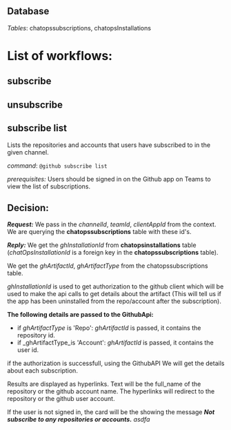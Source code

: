 ## Database
_Tables_: chatopssubscriptions, chatopsInstallations
# List of workflows:
## subscribe
## unsubscribe
## subscribe list
Lists the repositories and accounts that users have subscribed to in the given channel.

_command_: `@github subscribe list`

_prerequisites:_
Users should be signed in on the Github app on Teams to view the list of subscriptions.

## Decision:
***Request:***
We pass in the _channelId_, _teamId_, _clientAppId_ from the context. We are querying the **chatopssubscriptions** table with these id's. 

***Reply:***
We get the _ghInstallationId_ from **chatopsinstallations** table (_chatOpsInstallationId_ is a foreign key in the **chatopssubscriptions** table).

We get the _ghArtifactId_, _ghArtifactType_ from the chatopssubscriptions table.

_ghInstallationId_ is used to get authorization to the github client which will be used to make the api calls to get details about the artifact (This will tell us if the app has been uninstalled from the repo/account after the subscription).

**The following details are passed to the GithubApi:**
   * if _ghArtifactType_ is 'Repo':  _ghArtifactId_ is passed, it contains the repository id.
   * if _ghArtifactType_is 'Account': _ghArtifactId_ is passed, it contains the user id.


if the authorization is successfull, using the GithubAPI We will get the details about each subscription.

Results are displayed as hyperlinks. Text will be the full_name of the repository or the github account name. The hyperlinks will redirect to the repository or the github user account.

If the user is not signed in, the card will be the showing the message ***Not subscribe to any repositories or accounts.***
*asdfa*

